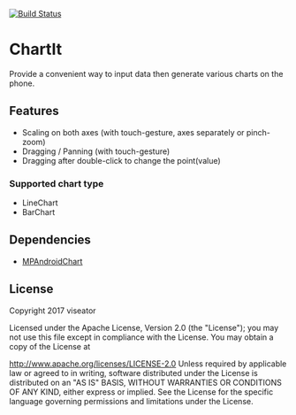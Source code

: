 [![Build Status](https://www.bitrise.io/app/792c646196cc6445/status.svg?token=16VcJ7baDc2sqAfcghdb5A&branch=master)](https://www.bitrise.io/app/792c646196cc6445)

# ChartIt

Provide a convenient way to input data then generate various charts on the phone.

## Features

* Scaling on both axes (with touch-gesture, axes separately or pinch-zoom)
* Dragging / Panning (with touch-gesture)
* Dragging after double-click to change the point(value)

### Supported chart type

* LineChart
* BarChart

## Dependencies

* [MPAndroidChart](https://github.com/PhilJay/MPAndroidChart)

## License

Copyright 2017 viseator

Licensed under the Apache License, Version 2.0 (the "License"); you may not use this file except in compliance with the License. You may obtain a copy of the License at

http://www.apache.org/licenses/LICENSE-2.0
Unless required by applicable law or agreed to in writing, software distributed under the License is distributed on an "AS IS" BASIS, WITHOUT WARRANTIES OR CONDITIONS OF ANY KIND, either express or implied. See the License for the specific language governing permissions and limitations under the License.

